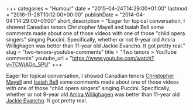 +++
categories = "Humour"
date = "2015-04-24T14:29:00+01:00"
lastmod = "2016-11-28T10:12:00+00:00"
publishDate = "2014-04-04T14:29:00+01:00"
short_description = "Eager for topical conversation, I showed Canadian tenors Christopher Mayell and Isaiah Bell some comments made about one of those videos with one of those &quot;child opera singers&quot; singing Puccini. Specifically, whether or not 9-year old Amira Willighagen was better than 11-year old Jackie Evancho. It got pretty real."
slug = "two-tenors-youtube-comments"
title = "Two tenors &gt; YouTube comments"
youtube_url = "https://www.youtube.com/watch?v=TCWjAOo_SPU"
+++

Eager for topical conversation, I showed Canadian tenors [Christopher Mayell](http://christophermayell.com/) and [Isaiah Bell](http://isaiahbell.com/) some comments made about one of those videos with one of those "child opera singers" singing Puccini. Specifically, whether or not 9-year old [Amira Willighagen](http://www.theepochtimes.com/n3/591307-amira-willighagen-9-year-old-opera-wonder-releases-debut-cd/) was better than 11-year old [Jackie Evancho](http://www.jackieevancho.com/ca). It got pretty real.
